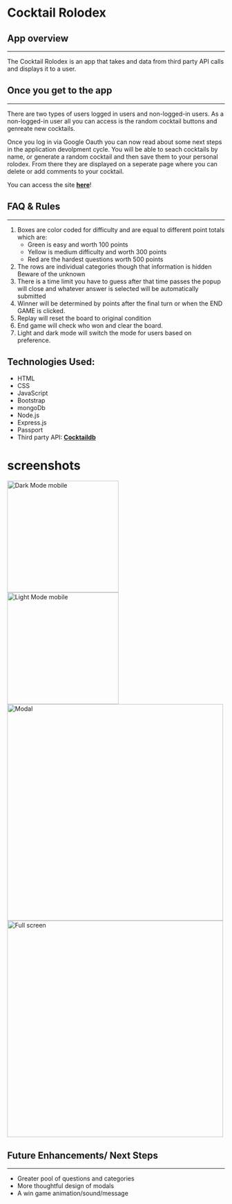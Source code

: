 # Cocktail Rolodex

## __App overview__
---
The Cocktail Rolodex is an app that takes and data from third party API calls and displays it to a user. 


## __Once you get to the app__
---
There are two types of users logged in users and non-logged-in users. As a non-logged-in user all you can access is the random cocktail buttons and genreate new cocktails. 

Once you log in via Google Oauth you can now read about some next steps in the application devolpment cycle. You will be able to seach cocktails by name, or generate a random cocktail and then save them to your personal rolodex. From there they are displayed on a seperate page where you can delete or add comments to your cocktail. 

You can access the site **[here](https://cocktail-rolodex.herokuapp.com/)**!

## FAQ & Rules
--- 
1. Boxes are color coded for difficulty and are equal to different point totals which are: 
   *  Green is easy and worth 100 points
   *  Yellow is medium difficulty and worth 300 points
   *  Red are the hardest questions worth 500 points
2. The rows are individual categories though that information is hidden Beware of the unknown
3. There is a time limit you have to guess after that time passes the popup will close and whatever answer is selected will be automatically submitted
4. Winner will be determined by points after the final turn or when the END GAME is clicked. 
5. Replay will reset the board to original condition 
6. End game will check who won and clear the board.
7. Light and dark mode will switch the mode for users based on preference. 

## Technologies Used:
 * HTML
 * CSS
 * JavaScript
 * Bootstrap
 * mongoDb
 * Node.js
 * Express.js
 * Passport
 * Third party API: **[Cocktaildb](https://www.thecocktaildb.com/)** 


# screenshots

<img width="258" alt="Dark Mode mobile" src="https://user-images.githubusercontent.com/51840257/138463430-dc30af81-91d3-434a-a652-483f8afa6fac.png">
<img width="258" alt="Light Mode mobile" src="https://user-images.githubusercontent.com/51840257/138463804-42320df5-bcdb-4f5a-b636-1f7f4cc3c59f.png">
<img width="500" alt="Modal" src="https://user-images.githubusercontent.com/51840257/138463913-63861acd-473a-4735-9bbe-e0468615d888.png">
<img width="500" alt="Full screen" src="https://user-images.githubusercontent.com/51840257/138464072-36365df3-cd35-42bc-a60a-dfbf60a08816.png">


## Future Enhancements/ Next Steps
---
* Greater pool of questions and categories
* More thoughtful design of modals
* A win game animation/sound/message
  